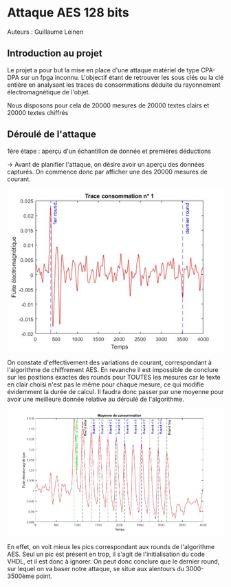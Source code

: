 # Attaque AES 128 bits 

Auteurs : Guillaume Leinen

## Introduction au projet 

Le projet a pour but la mise en place d'une attaque matériel de type CPA-DPA sur un fpga inconnu. L'objectif étant de retrouver les sous clés ou la clé entière en analysant les traces de consommations déduite du rayonnement électromagnétique de l'objet. 

Nous disposons pour cela de 20000 mesures de 20000 textes clairs et 20000 textes chiffrés 

## Déroulé de l'attaque 

1ère étape : aperçu d'un échantillon de donnée et premières déductions 

-> Avant de planifier l'attaque, on désire avoir un aperçu des données capturés. On commence donc par afficher une des 20000 mesures de courant. 

![Aperçu du rayonnement electromagnétique de la première mesure](README.assets/figure1.jpg)

On constate d'effectivement des variations de courant, correspondant à l'algorithme de chiffrement AES. En revanche il est impossible de conclure sur les positions exactes des rounds pour TOUTES les mesures car le texte en clair choisi n'est pas le même pour chaque mesure, ce qui modifie évidemment la durée de calcul. Il faudra donc passer par une moyenne pour avoir une meilleure donnée relative au déroulé de l'algorithme. 

![Moyenne des signatures electromagnétiques sur 20000 mesures](README.assets/figure2.jpg) 

En effet, on voit mieux les pics correspondant aux rounds de l'algorithme AES. Seul un pic est présent en trop, il s'agit de l'initialisation du code VHDL, et il est donc à ignorer. On peut donc conclure que le dernier round, sur lequel on va baser notre attaque, se situe aux alentours du 3000-3500ème point. 





